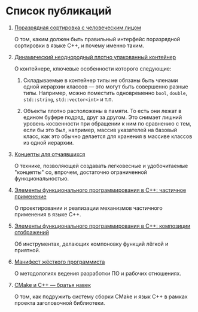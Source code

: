 Список публикаций
=================

1.  [Поразрядная сортировка с человеческим лицом](radix-sort-with-human-face/radix-sort-with-human-face.md)

    О том, каким должен быть правильный интерфейс поразрядной сортировки в языке C++, и почему именно таким.

2.  [Динамический неоднородный плотно упакованный контейнер](dynamic-tuple/dynamic-tuple.md)

    О контейнере, ключевые особенности которого следующие:

    1.  Складываемые в контейнер типы не обязаны быть членами одной иерархии классов — это могут быть совершенно разные типы. Например, можно поместить одновременно `bool`, `double`, `std::string`, `std::vector<int>` и т.п.

    2.  Объекты плотно расположены в памяти. То есть они лежат в едином буфере подряд, друг за другом. Это снимает лишний уровень косвенности при обращении к ним по сравнению с тем, если бы это был, например, массив указателей на базовый класс, как это обычно делается для хранения в массиве классов из одной иерархии.

3.  [Концепты для отчаявшихся](concepts-for-despaired/concepts-for-despaired.md)

    О технике, позволяющей создавать легковесные и удобочитаемые "концепты" со, впрочем, достаточно ограниченной функциональностью.

4.  [Элементы функционального программирования в C++: частичное применение](eofp-partial-application/eofp-partial-application.md)

    О проектировании и реализации механизмов частичного применения в языке C++.

5.  [Элементы функционального программирования в C++: композиции отображений](eofp-compositions/eofp-compositions.md)

    Об инструментах, делающих компоновку функций лёгкой и приятной.

6.  [Манифест жёсткого программиста](solid-manifesto/solid-manifesto.md)

    О методологиях ведения разработки ПО и рабочих отношениях.

7.  [CMake и C++ — братья навек](cmake-and-cpp-friendship-forever/cmake-and-cpp-friendship-forever.md)

    О том, как подружить систему сборки CMake и язык C++ в рамках проекта заголовочной библиотеки.
